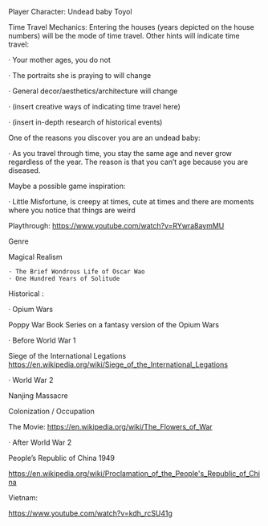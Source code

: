 Player Character: Undead baby Toyol  

Time Travel Mechanics: Entering the houses (years depicted on the house numbers) will be the mode of time travel. Other hints will indicate time travel: 

  · Your mother ages, you do not 

  · The portraits she is praying to will change 

  · General decor/aesthetics/architecture will change 

  · (insert creative ways of indicating time travel here) 

  · (insert in-depth research of historical events)

One of the reasons you discover you are an undead baby: 

  · As you travel through time, you stay the same age and never grow regardless of the year. The reason is that you can’t age because you are diseased.  

Maybe a possible game inspiration:  

  · Little Misfortune, is creepy at times, cute at times and there are moments where you notice that things are weird 

Playthrough: https://www.youtube.com/watch?v=RYwra8aymMU  


Genre 

Magical Realism 

    · The Brief Wondrous Life of Oscar Wao 
    · One Hundred Years of Solitude 

Historical :  

  · Opium Wars 

Poppy War Book Series on a fantasy version of the Opium Wars 

  · Before World War 1 

Siege of the International Legations https://en.wikipedia.org/wiki/Siege_of_the_International_Legations 

  · World War 2 

Nanjing Massacre 

Colonization / Occupation 

The Movie: https://en.wikipedia.org/wiki/The_Flowers_of_War 

  · After World War 2 

People’s Republic of China 1949 

https://en.wikipedia.org/wiki/Proclamation_of_the_People's_Republic_of_China 

Vietnam: 

https://www.youtube.com/watch?v=kdh_rcSU41g 
